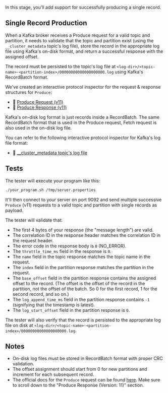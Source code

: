 In this stage, you'll add support for successfully producing a single record.

## Single Record Production

When a Kafka broker receives a Produce request for a valid topic and partition, it needs to validate that the topic and partition exist (using the `__cluster_metadata` topic's log file), store the record in the appropriate log file using Kafka's on-disk format, and return a successful response with the assigned offset.

The record must be persisted to the topic's log file at `<log-dir>/<topic-name>-<partition-index>/00000000000000000000.log` using Kafka's RecordBatch format.

We've created an interactive protocol inspector for the request & response structures for `Produce`:

- 🔎 [Produce Request (v11)](https://binspec.org/kafka-produce-request-v11)
- 🔎 [Produce Response (v11)](https://binspec.org/kafka-produce-response-v11)

Kafka's on-disk log format is just records inside a RecordBatch. The same RecordBatch format that is used in the Produce request, Fetch request is also used in the on-disk log file.

You can refer to the following interactive protocol inspector for Kafka's log file format:
- 🔎 [__cluster_metadata topic's log file](https://binspec.org/kafka-cluster-metadata)


## Tests

The tester will execute your program like this:

```bash
./your_program.sh /tmp/server.properties
```

It'll then connect to your server on port 9092 and send multiple successive `Produce` (v11) requests to a valid topic and partition with single records as payload.

The tester will validate that:

- The first 4 bytes of your response (the "message length") are valid.
- The correlation ID in the response header matches the correlation ID in the request header.
- The error code in the response body is `0` (NO_ERROR).
- The `throttle_time_ms` field in the response is `0`.
- The `name` field in the topic response matches the topic name in the request.
- The `index` field in the partition response matches the partition in the request.
- The `base_offset` field in the partition response contains the assigned offset to the record. (The offset is the offset of the record in the partition, not the offset of the batch. So 0 for the first record, 1 for the second record, and so on.)
- The `log_append_time_ms` field in the partition response contains `-1` (signifying that the timestamp is latest).
- The `log_start_offset` field in the partition response is `0`.

The tester will also verify that the record is persisted to the appropriate log file on disk at `<log-dir>/<topic-name>-<partition-index>/00000000000000000000.log`.

## Notes

- On-disk log files must be stored in RecordBatch format with proper CRC validation.
- The offset assignment should start from 0 for new partitions and increment for each subsequent record.
- The official docs for the `Produce` request can be found [here](https://kafka.apache.org/protocol.html#The_Messages_Produce). Make sure to scroll down to the "Produce Response (Version: 11)" section.
